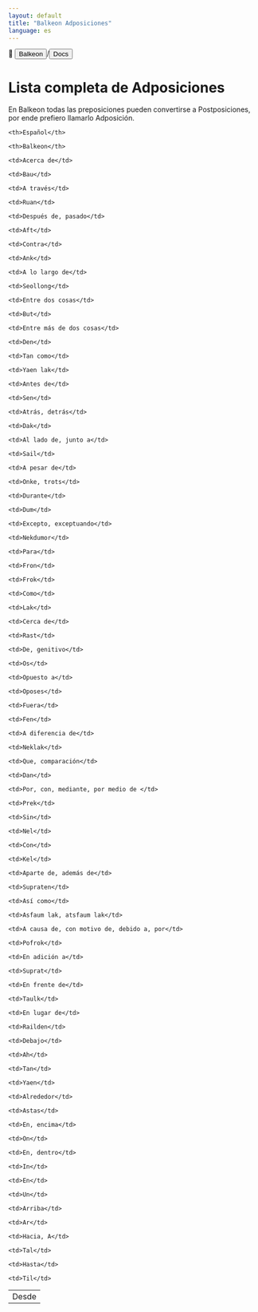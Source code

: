 ```yaml
---
layout: default
title: "Balkeon Adposiciones"
language: es
---
```


📂 <button class="button-16" role="button" onclick="location.href='../../index'">Balkeon</button>/<button class="button-16" role="button" onclick="location.href='../index'">Docs</button>

# Lista completa de Adposiciones

En Balkeon todas las preposiciones pueden convertirse a Postposiciones, por ende prefiero llamarlo Adposición.

  
  <table style="width:100%">

  <theader>

  <tr>

    <th>Español</th>

    <th>Balkeon</th>

  </tr>

  </theader>

  <tbody>

  <tr>

    <td>Acerca de</td>

    <td>Bau</td>

  </tr>

  <tr>

    <td>A través</td>

    <td>Ruan</td>

  </tr>

  <tr>

    <td>Después de, pasado</td>

    <td>Aft</td>

  </tr>

  <tr>

    <td>Contra</td>

    <td>Ank</td>

  </tr>

  <tr>

    <td>A lo largo de</td>

    <td>Seollong</td>

  </tr>

  <tr>

    <td>Entre dos cosas</td>

    <td>But</td>

  </tr>

  <tr>

    <td>Entre más de dos cosas</td>

    <td>Den</td>

  </tr>  

  <tr>

    <td>Tan como</td>

    <td>Yaen lak</td>

  </tr>

  <tr>

    <td>Antes de</td>

    <td>Sen</td>

  </tr>

  <tr>

    <td>Atrás, detrás</td>

    <td>Dak</td>

  </tr>

  <tr>

    <td>Al lado de, junto a</td>

    <td>Sail</td>

  </tr>

  <tr>

    <td>A pesar de</td>

    <td>Onke, trots</td>

  </tr>

  <tr>

    <td>Durante</td>

    <td>Dum</td>

  </tr>

  <tr>

    <td>Excepto, exceptuando</td>

    <td>Nekdumor</td>

  </tr>

  <tr>

    <td>Para</td>

    <td>Fron</td>

  </tr>

  <tr>

  <td>Desde</td>

    <td>Frok</td>

  </tr>

  <tr>

    <td>Como</td>

    <td>Lak</td>

  </tr>

  <tr>

    <td>Cerca de</td>

    <td>Rast</td>

  </tr>

  <tr>

    <td>De, genitivo</td>

    <td>Os</td>

  </tr>

  <tr>

    <td>Opuesto a</td>

    <td>Oposes</td>

  </tr>

  <tr>

    <td>Fuera</td>

    <td>Fen</td>

  </tr>

  <tr>

    <td>A diferencia de</td>

    <td>Neklak</td>

  </tr>

  <tr>

    <td>Que, comparación</td>

    <td>Dan</td>

  </tr>

  <tr>

    <td>Por, con, mediante, por medio de </td>

    <td>Prek</td>

  </tr>

  <tr>

    <td>Sin</td>

    <td>Nel</td>

  </tr>

  <tr>

    <td>Con</td>

    <td>Kel</td>

  </tr>

  <tr>

    <td>Aparte de, además de</td>

    <td>Supraten</td>

  </tr>

  <tr>

    <td>Así como</td>

    <td>Asfaum lak, atsfaum lak</td>

  </tr>

  <tr>

    <td>A causa de, con motivo de, debido a, por</td>

    <td>Pofrok</td>

  </tr>

  <tr>

    <td>En adición a</td>

    <td>Suprat</td>

  </tr>

  <tr>

    <td>En frente de</td>

    <td>Taulk</td>

  </tr>

  <tr>

    <td>En lugar de</td>

    <td>Railden</td>

  </tr>

  <tr>

    <td>Debajo</td>

    <td>Ah</td>

  </tr>

  <tr>

    <td>Tan</td>

    <td>Yaen</td>

  </tr>

  <tr>

    <td>Alrededor</td>

    <td>Astas</td>

  </tr>

  <tr>

    <td>En, encima</td>

    <td>On</td>

  </tr>

  <tr>

    <td>En, dentro</td>

    <td>In</td>

  </tr>

  <tr>

    <td>En</td>

    <td>Un</td>

  </tr>

  <tr>

    <td>Arriba</td>

    <td>Ar</td>

  </tr>

  <tr>

    <td>Hacia, A</td>

    <td>Tal</td>

  </tr>

  <tr>

    <td>Hasta</td>

    <td>Til</td>

  </tr>
</tbody>
</table>

